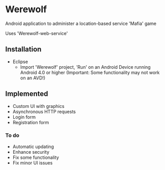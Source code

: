 Werewolf
========

Android application to administer a location-based service 'Mafia' game

Uses 'Werewolf-web-service'

## Installation

* Eclipse
  * Import 'Werewolf' project, 'Run' on an Android Device running Android 4.0 or higher (Important: Some functionality may not work on an AVD!)
  
## Implemented
* Custom UI with graphics
* Asynchronous HTTP requests
* Login form
* Registration form


### To do
* Automatic updating
* Enhance security
* Fix some functionality
* Fix minor UI issues
